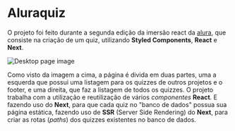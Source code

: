# Aluraquiz

O projeto foi feito durante a segunda edição da imersão react da [alura](https://www.alura.com.br/), que consiste na criação de um quiz, utilizando **Styled Components**, **React** e **Next**.

![Desktop page image](https://i.pinimg.com/564x/5f/19/e4/5f19e4b462a8d36bc4f57d67401bc1b9.jpg)

Como visto da imagem a cima, a página é divida em duas partes, uma a esquerda que possui uma listagem para os quizzes de outros projetos e o footer, e uma direita, que faz a listagem de todos os quizzes. O projeto trabalha com a utilização e reutilização de vários *componentes* **React**. E fazendo uso do **Next**, para que cada quiz no "banco de dados" possua sua página estática, fazendo uso de **SSR** (Server Side Rendering) do **Next**, para criar as rotas (*paths*) dos quizzes existentes no banco de dados.